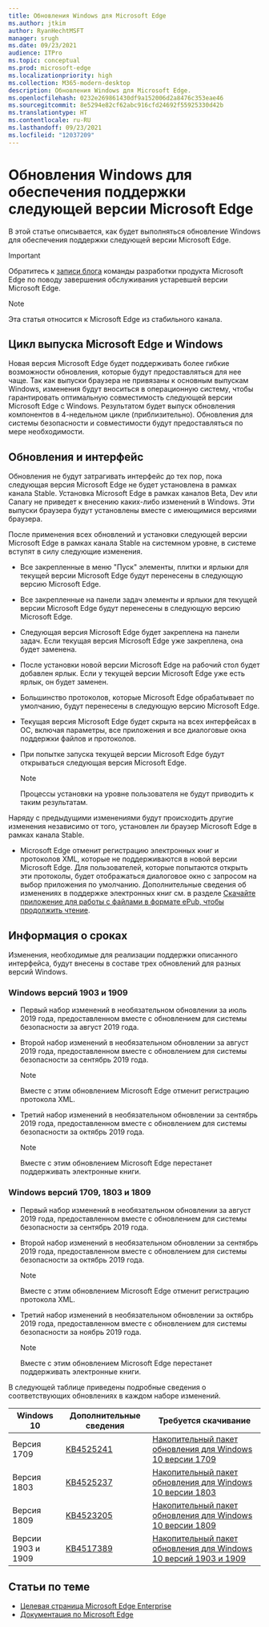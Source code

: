 ```yaml
---
title: Обновления Windows для Microsoft Edge
ms.author: jtkim
author: RyanHechtMSFT
manager: srugh
ms.date: 09/23/2021
audience: ITPro
ms.topic: conceptual
ms.prod: microsoft-edge
ms.localizationpriority: high
ms.collection: M365-modern-desktop
description: Обновления Windows для Microsoft Edge.
ms.openlocfilehash: 0232e269861430df9a152006d2a8476c353eae46
ms.sourcegitcommit: 8e5294e82cf62abc916cfd24692f55925330d42b
ms.translationtype: HT
ms.contentlocale: ru-RU
ms.lasthandoff: 09/23/2021
ms.locfileid: "12037209"
---
```

# <a name="windows-updates-to-support-the-next-version-of-microsoft-edge"></a>Обновления Windows для обеспечения поддержки следующей версии Microsoft Edge

В этой статье описывается, как будет выполняться обновление Windows для обеспечения поддержки следующей версии Microsoft Edge.

> [!IMPORTANT]
> Обратитесь к [записи блога](https://aka.ms/EdgeLegacyEOS) команды разработки продукта Microsoft Edge по поводу завершения обслуживания устаревшей версии Microsoft Edge.

> [!NOTE]
> Эта статья относится к Microsoft Edge из стабильного канала.

## <a name="microsoft-edge-and-the-windows-release-cycle"></a>Цикл выпуска Microsoft Edge и Windows

Новая версия Microsoft Edge будет поддерживать более гибкие возможности обновления, которые будут предоставляться для нее чаще. Так как выпуски браузера не привязаны к основным выпускам Windows, изменения будут вноситься в операционную систему, чтобы гарантировать оптимальную совместимость следующей версии Microsoft Edge с Windows. Результатом будет выпуск обновления компонентов в 4-недельном цикле (приблизительно). Обновления для системы безопасности и совместимости будут предоставляться по мере необходимости.

## <a name="updates-and-the-user-experience"></a>Обновления и интерфейс

Обновления не будут затрагивать интерфейс до тех пор, пока следующая версия Microsoft Edge не будет установлена в рамках канала Stable. Установка Microsoft Edge в рамках каналов Beta, Dev или Canary не приведет к внесению каких-либо изменений в Windows. Эти выпуски браузера будут установлены вместе с имеющимися версиями браузера.

После применения всех обновлений и установки следующей версии Microsoft Edge в рамках канала Stable на системном уровне, в системе вступят в силу следующие изменения.

- Все закрепленные в меню "Пуск" элементы, плитки и ярлыки для текущей версии Microsoft Edge будут перенесены в следующую версию Microsoft Edge.
- Все закрепленные на панели задач элементы и ярлыки для текущей версии Microsoft Edge будут перенесены в следующую версию Microsoft Edge.
- Следующая версия Microsoft Edge будет закреплена на панели задач. Если текущая версия Microsoft Edge уже закреплена, она будет заменена.
- После установки новой версии Microsoft Edge на рабочий стол будет добавлен ярлык. Если у текущей версии Microsoft Edge уже есть ярлык, он будет заменен.
- Большинство протоколов, которые Microsoft Edge обрабатывает по умолчанию, будут перенесены в следующую версию Microsoft Edge.
- Текущая версия Microsoft Edge будет скрыта на всех интерфейсах в ОС, включая параметры, все приложения и все диалоговые окна поддержки файлов и протоколов.
- При попытке запуска текущей версии Microsoft Edge будут открываться следующая версия Microsoft Edge.

  > [!NOTE]
  > Процессы установки на уровне пользователя не будут приводить к таким результатам.

Наряду с предыдущими изменениями будут происходить другие изменения независимо от того, установлен ли браузер Microsoft Edge в рамках канала Stable.

- Microsoft Edge отменит регистрацию электронных книг и протоколов XML, которые не поддерживаются в новой версии Microsoft Edge. Для пользователей, которые попытаются открыть эти протоколы, будет отображаться диалоговое окно с запросом на выбор приложения по умолчанию. Дополнительные сведения об изменениях в поддержке электронных книг см. в разделе [Скачайте приложение для работы с файлами в формате ePub, чтобы продолжить чтение](https://nam06.safelinks.protection.outlook.com/?url=https%3A%2F%2Fsupport.microsoft.com%2Fhelp%2F4517840&data=02%7C01%7Cv-danwes%40microsoft.com%7Cc9f8571b880549c30fcf08d72be5eaf9%7C72f988bf86f141af91ab2d7cd011db47%7C1%7C0%7C637026138803983526&sdata=qtb3DvVZQ6H%2FFXnBievkl%2B%2BngAQXwl340PcH8kRc3y4%3D&reserved=0).

## <a name="timeline"></a>Информация о сроках

Изменения, необходимые для реализации поддержки описанного интерфейса, будут внесены в составе трех обновлений для разных версий Windows.

### <a name="windows-versions-1903-and-1909"></a>Windows версий 1903 и 1909

- Первый набор изменений в необязательном обновлении за июль 2019 года, предоставленном вместе с обновлением для системы безопасности за август 2019 года.
- Второй набор изменений в необязательном обновлении за август 2019 года, предоставленном вместе с обновлением для системы безопасности за сентябрь 2019 года.

  > [!NOTE]
  > Вместе с этим обновлением Microsoft Edge отменит регистрацию протокола XML.

- Третий набор изменений в необязательном обновлении за сентябрь 2019 года, предоставленном вместе с обновлением для системы безопасности за октябрь 2019 года.

  > [!NOTE]
  > Вместе с этим обновлением Microsoft Edge перестанет поддерживать электронные книги.

### <a name="windows-versions-1709-1803-and-1809"></a>Windows версий 1709, 1803 и 1809

- Первый набор изменений в необязательном обновлении за август 2019 года, предоставленном вместе с обновлением для системы безопасности за сентябрь 2019 года.
- Второй набор изменений в необязательном обновлении за сентябрь 2019 года, предоставленном вместе с обновлением для системы безопасности за октябрь 2019 года.

  > [!NOTE]
  > Вместе с этим обновлением Microsoft Edge отменит регистрацию протокола XML.

- Третий набор изменений в необязательном обновлении за октябрь 2019 года, предоставленном вместе с обновлением для системы безопасности за ноябрь 2019 года.

  > [!NOTE]
  > Вместе с этим обновлением Microsoft Edge перестанет поддерживать электронные книги.

В следующей таблице приведены подробные сведения о соответствующих обновлениях в каждом наборе изменений.

| Windows 10 | Дополнительные сведения | Требуется скачивание |
|--|--|--|
| Версия 1709 | [KB4525241](https://support.microsoft.com/help/4525241/windows-10-update-kb4525241) | [Накопительный пакет обновления для Windows 10 версии 1709](https://www.catalog.update.microsoft.com/Search.aspx?q=4525241) |
| Версия 1803  | [KB4525237](https://support.microsoft.com/help/4525237/windows-10-update-kb4525237) | [Накопительный пакет обновления для Windows 10 версии 1803](https://www.catalog.update.microsoft.com/Search.aspx?q=KB4525237) |
| Версия 1809  | [KB4523205](https://support.microsoft.com/help/4523205/windows-10-update-kb4523205) | [Накопительный пакет обновления для Windows 10 версии 1809](https://www.catalog.update.microsoft.com/Search.aspx?q=4523205) |
| Версии 1903 и 1909 |[KB4517389](https://support.microsoft.com/help/4517389/windows-10-update-kb4517389)  | [Накопительный пакет обновления для Windows 10 версий 1903 и 1909](https://www.catalog.update.microsoft.com/Search.aspx?q=4517389) |

## <a name="see-also"></a>Статьи по теме

- [Целевая страница Microsoft Edge Enterprise](https://aka.ms/EdgeEnterprise)
- [Документация по Microsoft Edge](./index.yml)